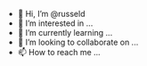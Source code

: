 - 👋 Hi, I’m @russeld
- 👀 I’m interested in ...
- 🌱 I’m currently learning ...
- 💞️ I’m looking to collaborate on ...
- 📫 How to reach me ...

<!---
russeld/russeld is a ✨ special ✨ repository because its `README.md` (this file) appears on your GitHub profile.
You can click the Preview link to take a look at your changes.
--->
